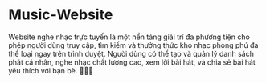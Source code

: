 # Music-Website
Website nghe nhạc trực tuyến là một nền tảng giải trí đa phương tiện cho phép người dùng truy cập, tìm kiếm và thưởng thức kho nhạc phong phú đa thể loại ngay trên trình duyệt. Người dùng có thể tạo và quản lý danh sách phát cá nhân, nghe nhạc chất lượng cao, xem lời bài hát, và chia sẻ bài hát yêu thích với bạn bè. 🎵🎵🎵

